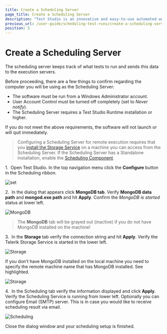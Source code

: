 ```yaml
---
title: Create a Scheduling Server
page_title: Create a Scheduling Server
description: "Test Studio is an innovative and easy-to-use automated web, WPF and load testing solution. Test Studio tests support essential technologies like ASP.NET AJAX, Silverlight, PHP and MVC. HTML5, Testing framework, functional testing, performance testing, load testing, exploratory testing, manual testing."
previous_url: /user-guide/scheduling-test-runs/create-a-scheduling-server.aspx, /user-guide/scheduling-test-runs/create-a-scheduling-server
position: 5
---
```

# Create a Scheduling Server

The scheduling server keeps track of what tests to run and sends this data to the execution servers.

Before proceeding, there are a few things to confirm regarding the computer you will be using as the Scheduling Server:

- The software must be run from a Windows Administrator account.
- User Account Control must be turned off completely (set to *Never notify*).
- The Scheduling Server requires a Test Studio Runtime installation or higher.

If you do not meet the above requirements, the software will not launch or will quit immediately. 

> Configuring a Scheduling Server for remote execution requires that you <a href="/features/scheduling-test-runs/overview" target="_blank">install the Storage Service</a> on a machine you can access from the Scheduling Server.
> If the Scheduling Server has a Standalone installation, enable the <a href="/getting-started/installation/install-procedure" target="_blank">Scheduling Component</a>.

1.&nbsp; Open Test Studio. In the top navigation menu click the **Configure** button in the Scheduling ribbon.

![set][5]

2.&nbsp; In the dialog that appears click **MongoDB tab**. Verify **MongoDB data path** and **mongod.exe path** and hit **Apply**. Confirm the *MongoDB is started* status at lower left.

![MongoDB][6]

> The **MongoDB** tab will be grayed out (inactive) if you do not have MongoDB installed on the machine!

3.&nbsp; In the **Storage** tab verify the connection string and hit **Apply**. Verify the Telerik Storage Service is started in the lower left.

![Storage][7]

If you don't have MongoDB installed on the local machine you need to specify the remote machine name that has MongoDB installed. See highlighted.

![Storage][8]

4.&nbsp; In the Scheduling tab verify the information displayed and click **Apply**. Verify the Scheduling Service is running from lower left. Optionally you can configure Email (SMTP) server. This is in case you would like to receive scheduling result via email.

![Scheduling][9]

Close the dialog window and your scheduling setup is finished.


[5]: /img/features/scheduling-test-runs/create-scheduling-server/fig1new.png
[6]: /img/features/scheduling-test-runs/create-scheduling-server/fig2new.png
[7]: /img/features/scheduling-test-runs/create-scheduling-server/fig3new.png
[8]: /img/features/scheduling-test-runs/create-scheduling-server/fig4new.png
[9]: /img/features/scheduling-test-runs/create-scheduling-server/fig5new.png
